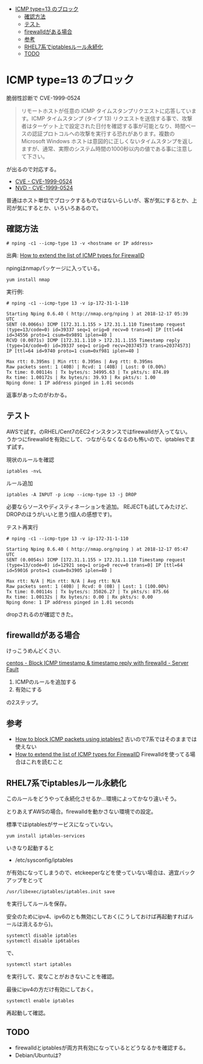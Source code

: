 - [ICMP type=13 のブロック](#icmp-type13-のブロック)
  - [確認方法](#確認方法)
  - [テスト](#テスト)
  - [firewalldがある場合](#firewalldがある場合)
  - [参考](#参考)
  - [RHEL7系でiptablesルール永続化](#rhel7系でiptablesルール永続化)
  - [TODO](#todo)


# ICMP type=13 のブロック

脆弱性診断で CVE-1999-0524
> リモートホストが任意の ICMP タイムスタンプリクエストに応答しています。ICMP タイムスタンプ (タイプ 13) リクエストを送信する事で、攻撃者はターゲット上で設定された日付を確認する事が可能となり、時間ベースの認証プロトコルへの攻撃を実行する恐れがあります。複数の Microsoft Windows ホストは意図的に正しくないタイムスタンプを返しますが、通常、実際のシステム時間の1000秒以内の値である事に注意して下さい。

が出るので対応する。

* [CVE - CVE-1999-0524](http://cve.mitre.org/cgi-bin/cvename.cgi?name=CVE-1999-0524)
* [NVD - CVE-1999-0524](https://nvd.nist.gov/vuln/detail/CVE-1999-0524)

普通はホスト単位でブロックするものではないらしいが、客が気にするとか、上司が気にするとか、いろいろあるので。


## 確認方法

```
# nping -c1 --icmp-type 13 -v <hostname or IP address>
```
出典: [How to extend the list of ICMP types for FirewallD](https://access.redhat.com/solutions/2441531)

npingはnmapパッケージに入っている。
```
yum install nmap
```

実行例:
```
# nping -c1 --icmp-type 13 -v ip-172-31-1-110

Starting Nping 0.6.40 ( http://nmap.org/nping ) at 2018-12-17 05:39 UTC
SENT (0.0066s) ICMP [172.31.1.155 > 172.31.1.110 Timestamp request (type=13/code=0) id=39337 seq=1 orig=0 recv=0 trans=0] IP [ttl=64 id=34556 proto=1 csum=0x9891 iplen=40 ]
RCVD (0.0071s) ICMP [172.31.1.110 > 172.31.1.155 Timestamp reply (type=14/code=0) id=39337 seq=1 orig=0 recv=20374573 trans=20374573] IP [ttl=64 id=9740 proto=1 csum=0xf981 iplen=40 ]

Max rtt: 0.395ms | Min rtt: 0.395ms | Avg rtt: 0.395ms
Raw packets sent: 1 (40B) | Rcvd: 1 (40B) | Lost: 0 (0.00%)
Tx time: 0.00114s | Tx bytes/s: 34995.63 | Tx pkts/s: 874.89
Rx time: 1.00172s | Rx bytes/s: 39.93 | Rx pkts/s: 1.00
Nping done: 1 IP address pinged in 1.01 seconds
```
返事があったのがわかる。

## テスト

AWSで試す。のRHEL/Cent7のEC2インスタンスではfirewalldが入ってない。
うかつにfirewalldを有効にして、つながらなくなるのも怖いので、iptablesでまず試す。

現状のルールを確認
```
iptables -nvL
```

ルール追加
```
iptables -A INPUT -p icmp --icmp-type 13 -j DROP
```
必要ならソースやディスティネーションを追加。
REJECTも試してみたけど、DROPのほうがいいと思う(個人の感想です)。

テスト再実行
```
# nping -c1 --icmp-type 13 -v ip-172-31-1-110

Starting Nping 0.6.40 ( http://nmap.org/nping ) at 2018-12-17 05:47 UTC
SENT (0.0054s) ICMP [172.31.1.155 > 172.31.1.110 Timestamp request (type=13/code=0) id=12921 seq=1 orig=0 recv=0 trans=0] IP [ttl=64 id=59016 proto=1 csum=0x3905 iplen=40 ]

Max rtt: N/A | Min rtt: N/A | Avg rtt: N/A
Raw packets sent: 1 (40B) | Rcvd: 0 (0B) | Lost: 1 (100.00%)
Tx time: 0.00114s | Tx bytes/s: 35026.27 | Tx pkts/s: 875.66
Rx time: 1.00132s | Rx bytes/s: 0.00 | Rx pkts/s: 0.00
Nping done: 1 IP address pinged in 1.01 seconds
```
dropされるのが確認できた。

## firewalldがある場合

けっこうめんどくさい.

[centos - Block ICMP timestamp & timestamp reply with firewalld - Server Fault](https://serverfault.com/questions/677084/block-icmp-timestamp-timestamp-reply-with-firewalld)

1. ICMPのルールを追加する
2. 有効にする

の2ステップ。

## 参考

* [How to block ICMP packets using iptables?](https://access.redhat.com/solutions/32547)
古いので7系ではそのままでは使えない
* [How to extend the list of ICMP types for FirewallD](https://access.redhat.com/solutions/2441531)
Firewalldを使ってる場合はこれを読むこと


## RHEL7系でiptablesルール永続化

このルールをどうやって永続化させるか...環境によってかなり違いそう。

とりあえずAWSの場合。firewalldを動かさない環境での設定。

標準ではiptablesがサービスになっていない。
```
yum install iptables-services
```

いきなり起動すると
* /etc/sysconfig/iptables

が有効になってしまうので、etckeeperなどを使っていない場合は、適宜バックアップをとって
```
/usr/libexec/iptables/iptables.init save
```
を実行してルールを保存。

安全のためにipv4、ipv6のとも無効にしておく(こうしておけば再起動すればルールは消えるから)。
```
systemctl disable iptables
systemctl disable ip6tables
```

で、
```
systemctl start iptables
```
を実行して、変なことがおきないことを確認。

最後にipv4の方だけ有効にしておく。
```
systemctl enable iptables
```

再起動して確認。


## TODO

- firewalldとiptablesが両方共有効になっているとどうなるかを確認する。
- Debian/Ubuntuは?


